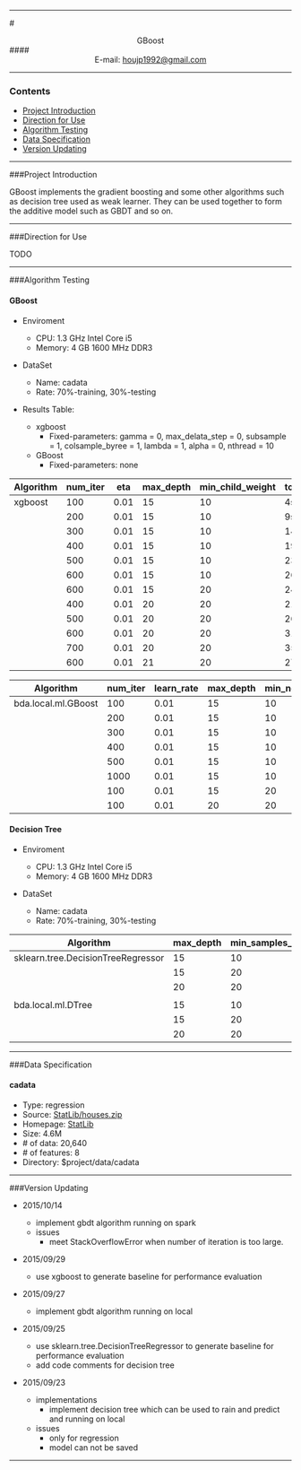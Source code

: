 ****

#<center>GBoost</center>
####<center>E-mail: houjp1992@gmail.com</center>

****

### Contents
*	[Project Introduction](#intro)
*	[Direction for Use](#usage)
*	[Algorithm Testing](#test)
*	[Data Specification](#data)
*	[Version Updating](#version)

****

###<a name="intro">Project Introduction</a>

GBoost implements the gradient boosting and some other algorithms such as decision tree used as weak learner. They can be used together to form the additive model such as GBDT and so on.

****

###<a name="usage">Direction for Use</a>

TODO

****

###<a name="test">Algorithm Testing</a>

#### GBoost

* Enviroment
	* CPU: 1.3 GHz Intel Core i5
	* Memory: 4 GB 1600 MHz DDR3
	
* DataSet
	* Name: cadata
	* Rate: 70%-training, 30%-testing
	
* Results Table:
	* xgboost
		* Fixed-parameters: gamma = 0, max_delata_step = 0, subsample = 1, colsample_byree = 1, lambda = 1, alpha = 0, nthread = 10
	* GBoost
		* Fixed-parameters: none
		
| Algorithm | num_iter | eta | max_depth | min_child_weight | total_time | train_RMSE | test_RMSE |
| ---- | ---- | ---- | ---- | ---- | ---- | ---- | ---- |
| xgboost 	| 100 | 0.01 | 15 | 10 | 4s | 97536.96 | 102027.12 |
| 			| 200 | 0.01 | 15 | 10 | 9s | 48573.12 | 58397.00 |
| 			| 300 | 0.01 | 15 | 10 | 14s | 31399.54 | 49394.50 |
| 			| 400 | 0.01 | 15 | 10 | 19s | 24620.25 | 48155.99 |
| 			| 500 | 0.01 | 15 | 10 | 23s | 23296.80 | 47144.61 |
| 			| 600 | 0.01 | 15 | 10 | 26s | 21310.44 | 48077.48 |
| 			| 600 | 0.01 | 15 | 20 | 24s | 28383.57 | 47840.43 |
| 			| 400 | 0.01 | 20 | 20 | 21s | 30126.81 | 48200.24 |
| 			| 500 | 0.01 | 20 | 20 | 26s | 28251.16 | **46656.16** |
| 			| 600 | 0.01 | 20 | 20 | 31s | 27059.08 | 46704.55 |
|			| 700 | 0.01 | 20 | 20 | 35s | 25854.79 | 46895.51 |
| 			| 600 | 0.01 | 21 | 20 | 27s | 27478.99 | 47756.24 |

| Algorithm | num_iter | learn_rate | max_depth | min_node_size | ave_iter_cost_time | train_RMSE | test_RMSE |
| ---- | ---- | ---- | ---- | ---- | ---- | ---- | ---- |
| bda.local.ml.GBoost 	| 100 | 0.01 | 15 | 10 | 857ms | 46993.31 | 60005.90 |
| 					 	| 200 | 0.01 | 15 | 10 | 757ms | 25740.15 | 49021.34 |
| 					 	| 300 | 0.01 | 15 | 10 | 692ms | 20494.19 | 47727.48 |
| 					 	| 400 | 0.01 | 15 | 10 | 871ms | 18215.08 | 47458.97 |
| 					 	| 500 | 0.01 | 15 | 10 | 761ms | 16767.86 | 47326.49 |
|						| 1000 | 0.01 | 15 | 10 | 798ms | 12343.36 | **47144.03** |
|						| 100 | 0.01 | 15 | 20 | 913ms | 36081.40 | 60252.03 |
|						| 100 | 0.01 | 20 | 20 | 1144ms | 37641.07 | 59462.60 |


#### Decision Tree

* Enviroment
	* CPU: 1.3 GHz Intel Core i5
	* Memory: 4 GB 1600 MHz DDR3
	
* DataSet
	* Name: cadata
	* Rate: 70%-training, 30%-testing

| Algorithm | max_depth | min_samples_leaf | cost_time | train_RMSE | test_RMSE |
| ---- | ---- | ---- | ---- | ---- | ---- |
| sklearn.tree.DecisionTreeRegressor 	| 15 | 10 | - | 45111.32 | 61751.50 |
|										| 15 | 20 | - | 50701.13 | 58233.37 |
|										| 20 | 20 | _ | 50758.53 | 59627.13 |
| | | | | | |
| bda.local.ml.DTree 	| 15 | 10 | - | 32438.77 | 65735.05 |
|						| 15 | 20 | - | 39596.32 | 62751.22 |
|						| 20 | 20 | - | 37900.60 | 63104.04 |


****

###<a name="data">Data Specification</a>

#### cadata
*	Type: regression
*	Source: [StatLib/houses.zip](http://lib.stat.cmu.edu/datasets/houses.zip)
*	Homepage: [StatLib](http://lib.stat.cmu.edu/datasets/)
*	Size: 4.6M
*	\# of data: 20,640
*	\# of features: 8
*	Directory: $project/data/cadata

****

###<a name="version">Version Updating</a>
*	2015/10/14
	*	implement gbdt algorithm running on spark
	*	issues
		*	meet StackOverflowError when number of iteration is too large.
*	2015/09/29
	*	use xgboost to generate baseline for performance evaluation

*	2015/09/27
	* 	implement gbdt algorithm running on local

*	2015/09/25
	*	use sklearn.tree.DecisionTreeRegressor to generate baseline for performance evaluation
	*	add code comments for decision tree

*	2015/09/23
	*	implementations
		*	implement decision tree which can be used to rain and predict and running on local
	*	issues
		* 	only for regression
		*	model can not be saved	

****
